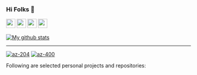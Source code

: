 ### Hi Folks 👋

<a href="https://www.linkedin.com/in/maythamfahmi/"><img src="https://img.shields.io/badge/linkedin-%230077B5.svg?&style=for-the-badge&logo=linkedin&logoColor=white" height=25></a> <a href="https://stackoverflow.com/users/3088349"><img src="https://img.shields.io/badge/stackoverflow-%23f48024.svg?&style=for-the-badge&logo=stackoverflow&logoColor=white" height=25></a> <a href="https://itbackyard.com"><img src="https://img.shields.io/badge/Blog-%23070.svg?&style=for-the-badge&logo=stackoverflow&logoColor=white" height=25></a> <a href="mailto:maythamfahmi@itbackyard.com"><img src="https://img.shields.io/badge/email-%23f10.svg?&style=for-the-badge&logo=website&logoColor=white" height=25></a>

[![My github stats](https://github-readme-stats.vercel.app/api?username=maythamfahmi&count_private=true&bg_color=fff&text_color=0A2540&title_color=635BFF&hide=stars&custom_title=GitHub%20Stats)](https://github.com/maythamfahmi)

---

[![az-204][1]][1]
[![az-400][2]][2]

  [1]: https://i.stack.imgur.com/vG7BEt.png
  [2]: https://i.stack.imgur.com/NSPyFt.png

Following are selected personal projects and repositories:
